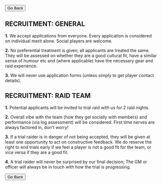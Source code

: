 <head>
<link rel="stylesheet" type="text/css" href="/css/main.css">
</head>

<button onclick="history.back()">Go Back</button>

## **RECRUITMENT: GENERAL** 

**1.**    We accept applications from everyone. Every application is considered on individual merit alone. Social players are welcome. 

**2.**    No preferential treatment is given; all applicants are treated the same. They will be assessed on whether they are a good cultural fit, have a similar sense of humour etc and (where applicable) have the necessary gear and raid experience. 

**3.**    We will never use application forms (unless simply to get player contact details). 

## **RECRUITMENT: RAID TEAM**

 **1.**    Potential applicants will be invited to trial raid with us for 2 raid nights. 

**2.**    Overall vibe with the team (how they gel socially with members) and performance (via log assessment) will be considered. First time nerves are always factored in, don't worry! 

**3.**    If a trial raider is in danger of not being accepted, they will be given at least one opportunity to act on constructive feedback. We do reserve the right to end trials early if we feel a player is not a good fit for the team, or vice versa if they are a good fit.  

**4.**    A trial raider will never be surprised by our final decision; The GM or officer will always be in touch with how the trial is progressing.

<button onclick="history.back()">Go Back</button>
